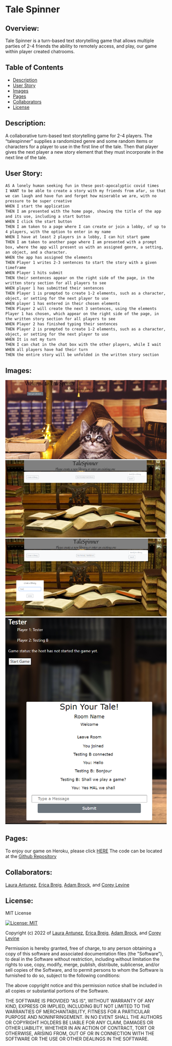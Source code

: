 # Tale Spinner

## Overview:
Tale Spinner is a turn-based text storytelling game that allows multiple parties of 2-4 friends the ability to remotely access, and play, our game within player created chatrooms.

## Table of Contents 
- [Description](#description)
- [User Story](#user_story)
- [Images](#images)
- [Pages](#pages)
- [Collaborators](#collaborators)
- [License](#license)

## Description:
A collaborative turn-based text storytelling game for 2-4 players. The “talespinner” supplies a randomized genre and some random items or characters for a player to use in the first line of the tale. Then that player gives the next player a new story element that they must incorporate in the next line of the tale.

## User Story:

```
AS A lonely human seeking fun in these post-apocalyptic covid times
I WANT to be able to create a story with my friends from afar, so that we can laugh and have fun and forget how miserable we are, with no pressure to be super creative
WHEN I start the application 
THEN I am presented with the home page, showing the title of the app and its use, including a start button 
WHEN I click the start button
THEN I am taken to a page where I can create or join a lobby, of up to 4 players, with the option to enter in my name
WHEN I have at least 2 players in a lobby, I can hit start game
THEN I am taken to another page where I am presented with a prompt box, where the app will present us with an assigned genre, a setting, an object, and a character.
WHEN the app has assigned the elements
THEN Player 1 writes 2-3 sentences to start the story with a given timeframe
WHEN Player 1 hits submit
THEN their sentences appear on the right side of the page, in the written story section for all players to see
WHEN player 1 has submitted their sentences
THEN Player 1 is prompted to create 1-2 elements, such as a character, object, or setting for the next player to use
WHEN player 1 has entered in their chosen elements
THEN Player 2 will create the next 3 sentences, using the elements Player 1 has chosen, which appear on the right side of the page, in the written story section for all players to see
WHEN Player 2 has finished typing their sentences
THEN Player 2 is prompted to create 1-2 elements, such as a character, object, or setting for the next player to use
WHEN It is not my turn 
THEN I can chat in the chat box with the other players, while I wait 
WHEN all players have had their turn
THEN the entire story will be unfolded in the written story section
```

## Images:
![plot](./public/images/landingPageScreenshot.webp)
![plot](./public/images/lobbyScreenshot.webp)
![plot](./public/images/lobbyScreenshotWithCreate.webp)
![plot](./public/images/chatScreenshot.webp)

## Pages:

To enjoy our game on Heroku, please click [HERE](https://talespinner.herokuapp.com/)
The code can be located at the [Github Repository](https://github.com/Abrock3/Talespinner)

## Collaborators:
[Laura Antunez](https://github.com/lauraantunez024), [Erica Breig](https://github.com/EricaBreig), [Adam Brock](https://github.com/Abrock3), and [Corey Levine](https://github.com/coreylevine2000)

## License:
MIT License

[![License: MIT](https://img.shields.io/badge/License-MIT-yellow.svg)](https://opensource.org/licenses/MIT)

Copyright (c) 2022 of [Laura Antunez](https://github.com/lauraantunez024), [Erica Breig](https://github.com/EricaBreig), [Adam Brock](https://github.com/Abrock3), and [Corey Levine](https://github.com/coreylevine2000)

Permission is hereby granted, free of charge, to any person obtaining a copy
of this software and associated documentation files (the "Software"), to deal
in the Software without restriction, including without limitation the rights
to use, copy, modify, merge, publish, distribute, sublicense, and/or sell
copies of the Software, and to permit persons to whom the Software is
furnished to do so, subject to the following conditions:

The above copyright notice and this permission notice shall be included in all
copies or substantial portions of the Software.

THE SOFTWARE IS PROVIDED "AS IS", WITHOUT WARRANTY OF ANY KIND, EXPRESS OR
IMPLIED, INCLUDING BUT NOT LIMITED TO THE WARRANTIES OF MERCHANTABILITY,
FITNESS FOR A PARTICULAR PURPOSE AND NONINFRINGEMENT. IN NO EVENT SHALL THE
AUTHORS OR COPYRIGHT HOLDERS BE LIABLE FOR ANY CLAIM, DAMAGES OR OTHER
LIABILITY, WHETHER IN AN ACTION OF CONTRACT, TORT OR OTHERWISE, ARISING FROM,
OUT OF OR IN CONNECTION WITH THE SOFTWARE OR THE USE OR OTHER DEALINGS IN THE
SOFTWARE.